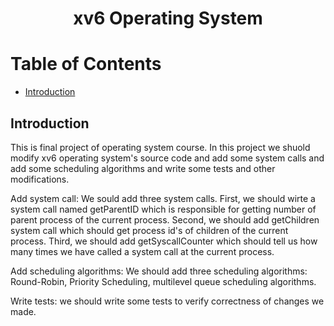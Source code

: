 # <p align="center">xv6 Operating System</p>

# Table of Contents
- [Introduction](https://github.com/mohammadtavakoli78/xv6#introduction)

## Introduction
This is final project of operating system course. In this project we shuold modify xv6 operating system's source code and add some system calls and add some scheduling algorithms and write some tests and other modifications.<br>

Add system call: We sould add three system calls. First, we should wirte a system call named getParentID which is responsible for getting number of parent process of the current process. Second, we should add getChildren system call which should get process id's of children of the current process. Third, we should add getSyscallCounter which should tell us how many times we have called a system call at the current process.<br>

Add scheduling algorithms: We should add three scheduling algorithms: Round-Robin, Priority Scheduling, multilevel queue scheduling algorithms.<br>

Write tests: we should write some tests to verify correctness of changes we made.
